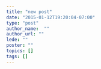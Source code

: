 ```yaml
---
title: "new post"
date: "2015-01-12T19:20:04-07:00"
type: "post"
author_name:  ""
author_url: ""
lede: ""
poster: ""
topics: []
tags: []
---
```

